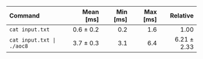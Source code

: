 | Command | Mean [ms] | Min [ms] | Max [ms] | Relative |
|:---|---:|---:|---:|---:|
| `cat input.txt` | 0.6 ± 0.2 | 0.2 | 1.6 | 1.00 |
| `cat input.txt \| ./aoc8` | 3.7 ± 0.3 | 3.1 | 6.4 | 6.21 ± 2.33 |
